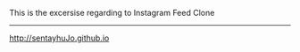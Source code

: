 This is the excersise regarding to Instagram Feed Clone

-------------------------------------------------------
http://sentayhuJo.github.io
